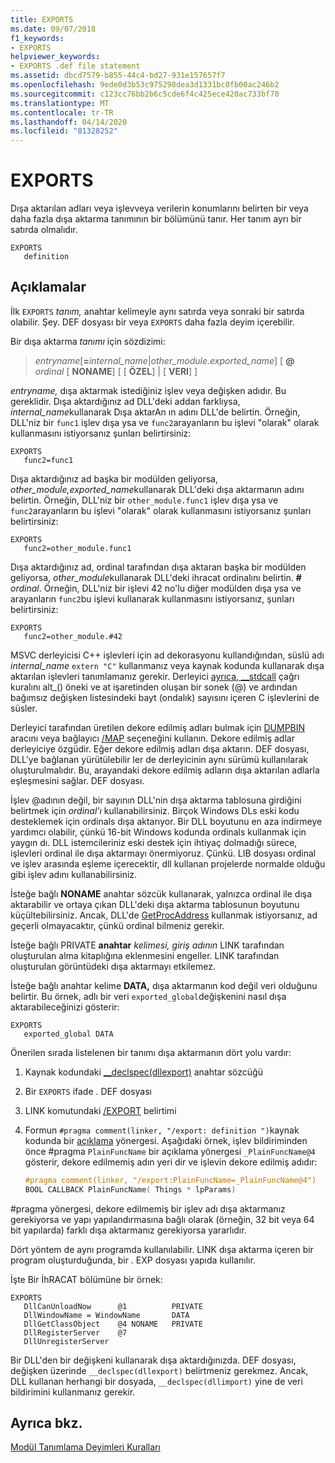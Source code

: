 ```yaml
---
title: EXPORTS
ms.date: 09/07/2018
f1_keywords:
- EXPORTS
helpviewer_keywords:
- EXPORTS .def file statement
ms.assetid: dbcd7579-b855-44c4-bd27-931e157657f7
ms.openlocfilehash: 9ede0d3b53c975298dea3d1331bc0fb00ac246b2
ms.sourcegitcommit: c123cc76bb2b6c5cde6f4c425ece420ac733bf70
ms.translationtype: MT
ms.contentlocale: tr-TR
ms.lasthandoff: 04/14/2020
ms.locfileid: "81328252"
---
```

# <a name="exports"></a>EXPORTS

Dışa aktarılan adları veya işlevveya verilerin konumlarını belirten bir veya daha fazla dışa aktarma tanımının bir bölümünü tanır. Her tanım ayrı bir satırda olmalıdır.

```DEF
EXPORTS
   definition
```

## <a name="remarks"></a>Açıklamalar

İlk `EXPORTS` *tanım,* anahtar kelimeyle aynı satırda veya sonraki bir satırda olabilir. Şey. DEF dosyası bir veya `EXPORTS` daha fazla deyim içerebilir.

Bir dışa aktarma *tanımı* için sözdizimi:

> *entryname*\[__=__*internal_name*|*other_module.exported_name*] \[ **\@** _ordinal_ \[ **NONAME**] \[ \[ **ÖZEL**] | \[ **VERI**] ]

*entryname,* dışa aktarmak istediğiniz işlev veya değişken adıdır. Bu gereklidir. Dışa aktardığınız ad DLL'deki addan farklıysa, *internal_name*kullanarak Dışa aktarAn ın adını DLL'de belirtin. Örneğin, DLL'niz bir `func1` işlev dışa ysa ve `func2`arayanların bu işlevi "olarak" olarak kullanmasını istiyorsanız şunları belirtirsiniz:

```DEF
EXPORTS
   func2=func1
```

Dışa aktardığınız ad başka bir modülden geliyorsa, *other_module,exported_name*kullanarak DLL'deki dışa aktarmanın adını belirtin. Örneğin, DLL'niz bir `other_module.func1` işlev dışa ysa ve `func2`arayanların bu işlevi "olarak" olarak kullanmasını istiyorsanız şunları belirtirsiniz:

```DEF
EXPORTS
   func2=other_module.func1
```

Dışa aktardığınız ad, ordinal tarafından dışa aktaran başka bir modülden geliyorsa, *other_module*kullanarak DLL'deki ihracat ordinalını belirtin. __#__ *ordinal*. Örneğin, DLL'niz bir işlevi 42 no'lu diğer modülden dışa ysa ve arayanların `func2`bu işlevi kullanarak kullanmasını istiyorsanız, şunları belirtirsiniz:

```DEF
EXPORTS
   func2=other_module.#42
```

MSVC derleyicisi C++ işlevleri için ad dekorasyonu kullandığından, süslü adı *internal_name* `extern "C"` kullanmanız veya kaynak kodunda kullanarak dışa aktarılan işlevleri tanımlamanız gerekir. Derleyici [ayrıca, __stdcall](../../cpp/stdcall.md) çağrı kuralını alt\_() öneki ve at işaretinden oluşan bir sonek (\@) ve ardından bağımsız değişken listesindeki bayt (ondalık) sayısını içeren C işlevlerini de süsler.

Derleyici tarafından üretilen dekore edilmiş adları bulmak için [DUMPBIN](dumpbin-reference.md) aracını veya bağlayıcı [/MAP](map-generate-mapfile.md) seçeneğini kullanın. Dekore edilmiş adlar derleyiciye özgüdir. Eğer dekore edilmiş adları dışa aktarın. DEF dosyası, DLL'ye bağlanan yürütülebilir ler de derleyicinin aynı sürümü kullanılarak oluşturulmalıdır. Bu, arayandaki dekore edilmiş adların dışa aktarılan adlarla eşleşmesini sağlar. DEF dosyası.

İşlev \@adının değil, bir sayının DLL'nin dışa aktarma tablosuna girdiğini belirtmek için *ordinal'ı* kullanabilirsiniz. Birçok Windows DLs eski kodu desteklemek için ordinals dışa aktarıyor. Bir DLL boyutunu en aza indirmeye yardımcı olabilir, çünkü 16-bit Windows kodunda ordinals kullanmak için yaygın dı. DLL istemcileriniz eski destek için ihtiyaç dolmadığı sürece, işlevleri ordinal ile dışa aktarmayı önermiyoruz. Çünkü. LIB dosyası ordinal ve işlev arasında eşleme içerecektir, dll kullanan projelerde normalde olduğu gibi işlev adını kullanabilirsiniz.

İsteğe bağlı **NONAME** anahtar sözcük kullanarak, yalnızca ordinal ile dışa aktarabilir ve ortaya çıkan DLL'deki dışa aktarma tablosunun boyutunu küçültebilirsiniz. Ancak, DLL'de [GetProcAddress](/windows/win32/api/libloaderapi/nf-libloaderapi-getprocaddress) kullanmak istiyorsanız, ad geçerli olmayacaktır, çünkü ordinal bilmeniz gerekir.

İsteğe bağlı PRIVATE **anahtar** *kelimesi, giriş adının* LINK tarafından oluşturulan alma kitaplığına eklenmesini engeller. LINK tarafından oluşturulan görüntüdeki dışa aktarmayı etkilemez.

İsteğe bağlı anahtar kelime **DATA,** dışa aktarmanın kod değil veri olduğunu belirtir. Bu örnek, adlı bir veri `exported_global`değişkenini nasıl dışa aktarabileceğinizi gösterir:

```DEF
EXPORTS
   exported_global DATA
```

Önerilen sırada listelenen bir tanımı dışa aktarmanın dört yolu vardır:

1. Kaynak kodundaki [__declspec(dllexport)](../../cpp/dllexport-dllimport.md) anahtar sözcüğü

1. Bir `EXPORTS` ifade . DEF dosyası

1. LINK komutundaki [/EXPORT](export-exports-a-function.md) belirtimi

1. Formun `#pragma comment(linker, "/export: definition ")`kaynak kodunda bir [açıklama](../../preprocessor/comment-c-cpp.md) yönergesi. Aşağıdaki örnek, işlev bildiriminden önce #pragma `PlainFuncName` bir açıklama yönergesi `_PlainFuncName@4` gösterir, dekore edilmemiş adın yeri dir ve işlevin dekore edilmiş adıdır:

    ```cpp
    #pragma comment(linker, "/export:PlainFuncName=_PlainFuncName@4")
    BOOL CALLBACK PlainFuncName( Things * lpParams)
    ```

#pragma yönergesi, dekore edilmemiş bir işlev adı dışa aktarmanız gerekiyorsa ve yapı yapılandırmasına bağlı olarak (örneğin, 32 bit veya 64 bit yapılarda) farklı dışa aktarmanız gerekiyorsa yararlıdır.

Dört yöntem de aynı programda kullanılabilir. LINK dışa aktarma içeren bir program oluşturduğunda, bir . EXP dosyası yapıda kullanılır.

İşte Bir İhRACAT bölümüne bir örnek:

```DEF
EXPORTS
   DllCanUnloadNow      @1          PRIVATE
   DllWindowName = WindowName       DATA
   DllGetClassObject    @4 NONAME   PRIVATE
   DllRegisterServer    @7
   DllUnregisterServer
```

Bir DLL'den bir değişkeni kullanarak dışa aktardığınızda. DEF dosyası, değişken üzerinde `__declspec(dllexport)` belirtmeniz gerekmez. Ancak, DLL kullanan herhangi bir dosyada, `__declspec(dllimport)` yine de veri bildirimini kullanmanız gerekir.

## <a name="see-also"></a>Ayrıca bkz.

[Modül Tanımlama Deyimleri Kuralları](rules-for-module-definition-statements.md)
